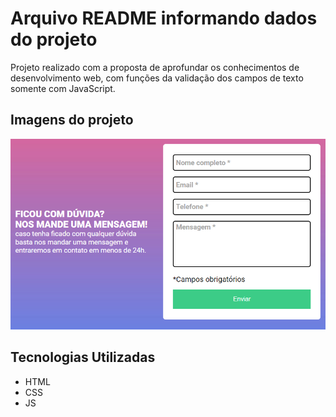 # Arquivo README informando dados do projeto

Projeto realizado com a proposta de aprofundar os conhecimentos de desenvolvimento web, com funções da validação dos campos de texto somente com JavaScript. 

## Imagens do projeto

<img src="./Design/pagina.png" alt="Imagem do projeto no desktop">


## Tecnologias Utilizadas

- HTML
- CSS
- JS